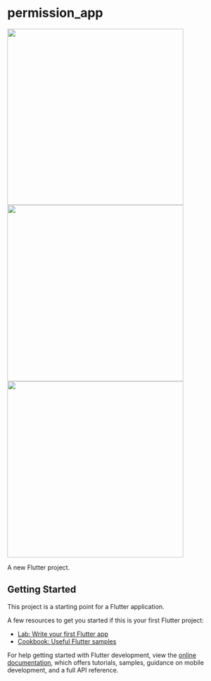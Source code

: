 # permission_app











<img src="https://user-images.githubusercontent.com/113710907/201114926-754fee7b-e53a-4b9d-a1b2-0b42ac507f48.mp4" width="400">
<img src="https://user-images.githubusercontent.com/113710907/200872619-ae1e7888-b400-49e3-aa40-3b019fd69e5f.jpg" width="400">
<img src="https://user-images.githubusercontent.com/113710907/200872586-18305acd-b230-44fc-8ca9-df46f7450ce3.jpg" width="400">


A new Flutter project.

## Getting Started

This project is a starting point for a Flutter application.

A few resources to get you started if this is your first Flutter project:

- [Lab: Write your first Flutter app](https://docs.flutter.dev/get-started/codelab)
- [Cookbook: Useful Flutter samples](https://docs.flutter.dev/cookbook)

For help getting started with Flutter development, view the
[online documentation](https://docs.flutter.dev/), which offers tutorials,
samples, guidance on mobile development, and a full API reference.

